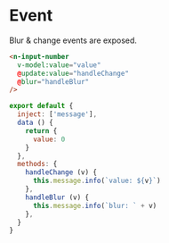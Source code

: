# Event
Blur & change events are exposed.
```html
<n-input-number
  v-model:value="value"
  @update:value="handleChange"
  @blur="handleBlur"
/>
```
```js
export default {
  inject: ['message'],
  data () {
    return {
      value: 0
    }
  },
  methods: {
    handleChange (v) {
      this.message.info(`value: ${v}`)
    },
    handleBlur (v) {
      this.message.info(`blur: ` + v)
    },
  }
}
```
